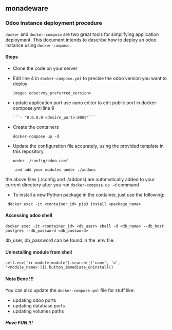 ## monadeware
### Odoo instance deployment procedure

`docker` and `docker-compose`  are two great tools for simplifying application deployment. This document intends to describe
how to deploy an odoo instance using `docker-compose`.

#### Steps

* Clone the code on your server
* Edit line 4 in ```docker-compose.yml``` to precise the odoo version you want to deploy

    ```image: odoo:<my_preferred_version>```
    
* update application port
      use nano editor to edit public port in docker-compose.yml line 9
      
      ```- "0.0.0.0:<desire_port>:8069"```
      
* Create the containers

    ```docker-compose up -d```
    
* Update the configuration file accurately, using the provided template in this repository
    
    ```under ./config/odoo.conf ```

    ``` and add your modules under ./addons```

the above files (./config and ./addons) are automatically added to your current directory after you run ```docker-compose up -d``` command


* To install a new Python package in the container, just use the following:

``` docker exec -it <container_id> pip3 install <package_name>```

#### Accessing odoo shell

``` docker exec -it <container_id> <db_user> shell -d <db_name> --db_host postgres --db_password <db_password> ```

db_user, db_password can be found in the .env file.

#### Uninstalling module from shell

``` self.env['ir.module.module'].search([('name', '=', '<module_name>')]).button_immediate_uninstall() ```

#### Nota Bene !!!

You can also update the `docker-compose.yml` file for stuff like:
* updating odoo ports
* updating database ports
* updating volumes paths

##### Have FUN !!!
